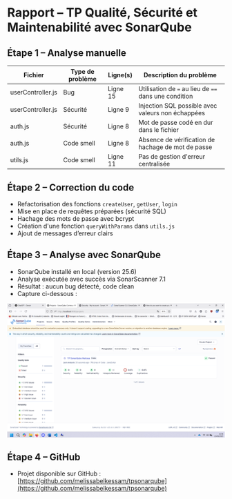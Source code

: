 # Rapport – TP Qualité, Sécurité et Maintenabilité avec SonarQube

## Étape 1 – Analyse manuelle

| Fichier           | Type de problème | Ligne(s) | Description du problème                                     |
|-------------------|------------------|----------|-------------------------------------------------------------|
| userController.js | Bug              | Ligne 15 | Utilisation de `=` au lieu de `==` dans une condition       |
| userController.js | Sécurité         | Ligne 9  | Injection SQL possible avec valeurs non échappées          |
| auth.js           | Sécurité         | Ligne 8  | Mot de passe codé en dur dans le fichier                   |
| auth.js           | Code smell       | Ligne 8  | Absence de vérification de hachage de mot de passe         |
| utils.js          | Code smell       | Ligne 11 | Pas de gestion d'erreur centralisée                        |

## Étape 2 – Correction du code

- Refactorisation des fonctions `createUser`, `getUser`, `login`
- Mise en place de requêtes préparées (sécurité SQL)
- Hachage des mots de passe avec bcrypt
- Création d'une fonction `queryWithParams` dans `utils.js`
- Ajout de messages d’erreur clairs

## Étape 3 – Analyse avec SonarQube

- SonarQube installé en local (version 25.6)
- Analyse exécutée avec succès via SonarScanner 7.1
- Résultat : aucun bug détecté, code clean
- Capture ci-dessous :

![Capture SonarQube](./capture-sonarqube.png)

## Étape 4 – GitHub 

- Projet disponible sur GitHub :  
  [https://github.com/melissabelkessam/tpsonarqube](https://github.com/melissabelkessam/tpsonarqube)

